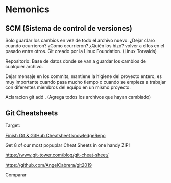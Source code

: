 # Nemonics

## SCM (Sistema de control de versiones)

Solo guardar los cambios en vez de todo el archivo nuevo. ¿Dejar claro cuando ocurrieron? ¿Como ocurrieron? ¿Quién los hizo? volver a ellos en el pasado entre otros. Git creado por la Linux Foundation. (Linux Torvalds) 

Repositorio: Base de datos donde se van a guardar los cambios de cualquier archivo.  

Dejar mensaje en los commits, mantiene la higiene del proyecto entero, es muy importante cuando pasa mucho tiempo o cuando se empieza a trabajar con diferentes miembros del equipo en un mismo proyecto. 

Aclaracion git add . (Agrega todos los archivos que hayan cambiado)  






## Git Cheatsheets

Target: 

[Finish Git & GitHub Cheatsheet knowledgeRepo](https://github.com/DiegoAll/knowledgeRepo/blob/main/SOFTWARE_DEVELOPMENT/GIT/git_cheatsheet.md)


Get 8 of our most popuplar Cheat Sheets in one handy ZIP!

https://www.git-tower.com/blog/git-cheat-sheet/

https://github.com/AngelCabrera/git2019


Comparar